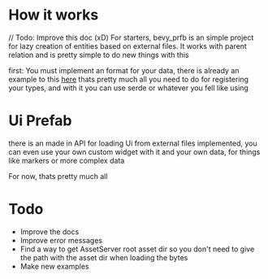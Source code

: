 # How it works

// Todo: Improve this doc (xD)
For starters, bevy_prfb is an simple project for lazy creation of entities based on external files. It works with parent relation and is pretty simple to do new things with this

first: You must implement an format for your data, there is already an example to this [here](examples/custom_prefab.rs)
thats pretty much all you need to do for registering your types, and with it you can use serde or whatever you fell like using

# Ui Prefab
there is an made in API for loading Ui from external files implemented, you can even use your own custom widget with it and your own data, for things like markers or more complex data

For now, thats pretty much all

# Todo
- Improve the docs
- Improve error messages
- Find a way to get AssetServer root asset dir so you don't need to give the path with the asset dir when loading the bytes
- Make new examples
